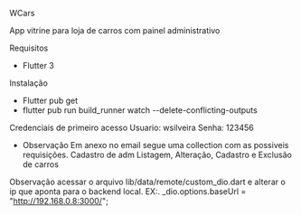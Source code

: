 WCars

App vitrine para loja de carros com painel administrativo


Requisitos
- Flutter 3

Instalação
 - Flutter pub get
 - flutter pub run build_runner watch --delete-conflicting-outputs

 Credenciais de primeiro acesso
 Usuario: wsilveira
 Senha:  123456

 - Observação
 Em anexo no email segue uma collection com as possiveis requisições.
 Cadastro de adm
 Listagem, Alteração, Cadastro e Exclusão de carros

Observação acessar o arquivo lib/data/remote/custom_dio.dart e alterar o ip que aponta para o backend local.
EX:. _dio.options.baseUrl = "http://192.168.0.8:3000/";

